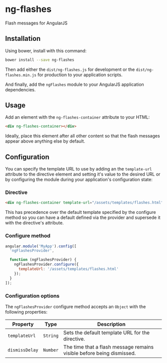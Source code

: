# ng-flashes

Flash messages for AngularJS

## Installation

Using bower, install with this command:

```sh
bower install --save ng-flashes
```

Then add either the `dist/ng-flashes.js` for development or the
`dist/ng-flashes.min.js` for production to your application scripts.

And finally, add the `ngFlashes` module to your AngularJS application
dependencies.

## Usage

Add an element with the `ng-flashes-container` attribute to your HTML:

```html
<div ng-flashes-container></div>
```

Ideally, place this element after all other content so that the flash messages
appear above anything else by default.

## Configuration

You can specify the template URL to use by adding an the `template-url`
attribute to the directive element and setting it's value to the desired URL or
by configuring the module during your application's configuration state:

### Directive

```html
<div ng-flashes-container template-url="/assets/templates/flashes.html"></div>
```

This has precedence over the default template specified by the configure method
so you can have a default defined via the provider and supersede it with the
directive's attribute.

### Configure method

```javascript
angular.module('MyApp').config([
  'ngFlashesProvider',

  function (ngFlashesProvider) {
    ngFlashesProvider.configure({
      templateUrl: '/assets/templates/flashes.html'
    });
  }
]);
```

### Configuration options

The `ngFlashesProvider` configure method accepts an `Object` with the following
properties:

| Property       | Type     | Description                                                           |
|----------------|----------|-----------------------------------------------------------------------|
| `templateUrl`  | `String` | Sets the default template URL for the directive.                      |
| `dismissDelay` | `Number` | The time that a flash message remains visible before being dismissed. |
